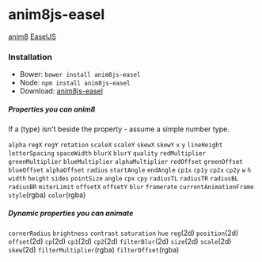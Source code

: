# anim8js-easel

[anim8](https://github.com/ClickerMonkey/anim8js) [EaselJS](http://www.createjs.com/easeljs)

### Installation

- Bower: `bower install anim8js-easel`
- Node: `npm install anim8js-easel`
- Download: [anim8js-easel](https://raw.githubusercontent.com/ClickerMonkey/anim8js-easel/master/build/anim8js-easel.js)

##### Properties you can anim8

If a (type) isn't beside the property - assume a simple number type.

`alpha` `regX` `regY` `rotation` `scaleX` `scaleY` `skewX` `skewY` `x` `y`
`lineHeight` `letterSpacing` `spaceWidth` `blurX` `blurY` `quality`
`redMultiplier` `greenMultiplier` `blueMultiplier` `alphaMultiplier` `redOffset`
`greenOffset` `blueOffset` `alphaOffset` `radius` `startAngle` `endAngle` `cp1x`
`cp1y` `cp2x` `cp2y` `w` `h` `width` `height` `sides` `pointSize` `angle` `cpx`
`cpy` `radiusTL` `radiusTR` `radiusBL` `radiusBR` `miterLimit` `offsetX`
`offsetY` `blur` `framerate` `currentAnimationFrame` `style`(rgba) `color`(rgba)

##### Dynamic properties you can animate

 `cornerRadius` `brightness` `contrast` `saturation` `hue` `reg`(2d)
 `position`(2d) `offset`(2d) `cp`(2d) `cp1`(2d) `cp2`(2d) `filterBlur`(2d)
 `size`(2d) `scale`(2d) `skew`(2d) `filterMultiplier`(rgba) `filterOffset`(rgba)
